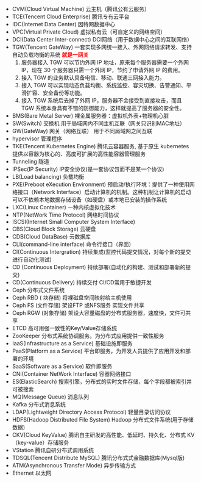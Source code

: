 - CVM(Cloud Virtual Machine) 云主机（腾讯公有云服务）
- TCE(Tencent Cloud Enterprise) 腾讯专有云平台
- IDC(Internet Data Center) 因特网数据中心
- VPC(Virtual Private Cloud) 虚拟私有云（可自定义的网络空间）
- DCI(Data Center Inter-connect) DCI网络（用于数据中心之间的互联网络）
- TGW(Tencent GateWay) 一套实现多网统一接入、外网网络请求转发、支持自动负载均衡的系统 **<font color=red>就是一网关</font>**  
    1. 服务器接入 TGW 可以节约外网 IP 地址，原来每个服务器需要一个外网 IP，现在 30 个服务器只需一个外网 IP，节约了申请外网 IP 的费用。
    2. 接入 TGW 的业务默认具备电信、移动、联通三网接入能力。
    3. 接入 TGW 可以实现动态负载均衡、系统监控、容灾切换、告警通知、平滑扩容、安全备份等功能。
    4. 接入 TGW 系统后去掉了外网 IP，服务器不会接受到直接攻击，而且 TGW 系统本身具有不错的防御能力，这样就提高了服务器的安全性。
- BMS(Bare Metal Server) 裸金属服务器：虚拟机外表+物理机心脏
- SW(Switch) 交换机 用于局域网内不同主机互联（网关只识别MAC地址）
- GW(GateWay) 网关（网络互联） 用于不同局域网之间互联
- hypervisor 管理程序
- TKE(Tencent Kubernetes Engine) 腾讯云容器服务, 基于原生 kubernetes 提供以容器为核心的、高度可扩展的高性能容器管理服务
- Tunneling 隧道
- IPSec(IP Security) IP安全协议(是一套协议包而不是某一个协议)
- LB(Load balancing) 负载均衡
- PXE(Preboot eXecution Environment) 预启动/执行环境：提供了一种使用网络接口（Network Interface）启动计算机的机制。这种机制让计算机的启动可以不依赖本地数据存储设备（如硬盘）或本地已安装的操作系统
- LXC(Linux Container) 一种内核虚拟化技术
- NTP(NetWork Time Protocol) 网络时间协议
- ISCSI(Internet Small Computer System Interface)
- CBS(Cloud Block Storage) 云硬盘 
- CDB(Cloud DataBase) 云数据库
- CLI(command-line interface) 命令行接口（界面）
- CI(Continuous Intergration) 持续集成(监控代码提交情况，对每个新的提交进行自动化测试)
- CD (Continuous Deployment) 持续部署(自动化的构建、测试和部署新的提交)
- CD(Continuous Delivery) 持续交付 CI/CD常用于敏捷开发
- Ceph 分布式文件系统
- Ceph RBD ( 块存储) 将裸磁盘空间映射给主机使用
- Ceph FS (文件存储) 架设FTP 或NFS服务 实现文件共享
- Ceph RGW (对象存储) 架设大容量磁盘的分布式服务器，速度快，文件可共享
- ETCD 高可用强一致性的Key/Value存储系统
- ZooKeeper 分布式系统协调服务。为分布式应用提供一致性服务
- IaaS(Infrastructure as a Service) 基础设施即服务
- PaaS(Platform as a Service) 平台即服务，为开发人员提供了应用开发和部署的环境
- SaaS(Software as a Service) 软件即服务
- CNI(Container NetWork Interface) 容器网络接口
- ES(ElasticSearch) 搜索引擎，分布式的实时文件存储，每个字段都被索引并可被搜索
- MQ(Message Queue) 消息队列
- Kafka 分布式消息系统
- LDAP(Lightweight Directory Access Protocol) 轻量目录访问协议
- HDFS(Hadoop Distributed File System) Hadoop 分布式文件系统(用于存储数据)
- CKV(Cloud KeyValue) 腾讯自主研发的高性能、低延时、持久化、分布式 KV（key-value）存储服务
- VStation 腾讯自研分布式调用系统
- TDSQL(Tencent Distribute MySQL) 腾讯分布式式金融数据库(Mysql版)
- ATM(Asynchronous Transfer Mode) 异步传输方式
- Ethernet 以太网